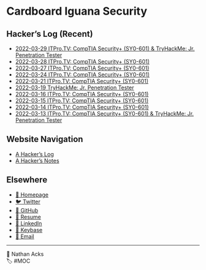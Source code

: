 # Cardboard Iguana Security

## Hacker’s Log (Recent)

* [2022-03-29 ITPro.TV: CompTIA Security+ (SY0-601) & TryHackMe: Jr. Penetration Tester](log/2022-03-29-itprotv-comptia-security-plus-and-tryhackme-jr-penetration-tester.md)
* [2022-03-28 ITPro.TV: CompTIA Security+ (SY0-601)](log/2022-03-28-itprotv-comptia-security-plus.md)
* [2022-03-27 ITPro.TV: CompTIA Security+ (SY0-601)](log/2022-03-27-itprotv-comptia-security-plus.md)
* [2022-03-24 ITPro.TV: CompTIA Security+ (SY0-601)](log/2022-03-24-itprotv-comptia-security-plus.md)
* [2022-03-21 ITPro.TV: CompTIA Security+ (SY0-601)](log/2022-03-21-itprotv-comptia-security-plus.md)
* [2022-03-19 TryHackMe: Jr. Penetration Tester](log/2022-03-19-tryhackme-jr-penetration-tester.md)
* [2022-03-16 ITPro.TV: CompTIA Security+ (SY0-601)](log/2022-03-16-itprotv-comptia-security-plus.md)
* [2022-03-15 ITPro.TV: CompTIA Security+ (SY0-601)](log/2022-03-15-itprotv-comptia-security-plus.md)
* [2022-03-14 ITPro.TV: CompTIA Security+ (SY0-601)](log/2022-03-14-itprotv-comptia-security-plus.md)
* [2022-03-13 ITPro.TV: CompTIA Security+ (SY0-601) & TryHackMe: Jr. Penetration Tester](log/2022-03-13-itprotv-comptia-security-plus-and-tryhackme-jr-penetration-tester.md)

## Website Navigation

* [A Hacker’s Log](log.md)
* [A Hacker’s Notes](notes.md)

## Elsewhere

* [<span aria-hidden="true">🌱</span> Homepage](https://necopinus.xyz)
* [<span aria-hidden="true">🐦</span> Twitter](https://twitter.com/necopinus)
* [<span aria-hidden="true">🐙</span> GitHub](https://github.com/necopinus)
* [<span aria-hidden="true">📄</span> Resume](https://registry.jsonresume.org/necopinus)
* [<span aria-hidden="true">🌃</span> LinkedIn](https://www.linkedin.com/in/necopinus/)
* [<span aria-hidden="true">🔏</span> Keybase](https://keybase.io/necopinus)
* [<span aria-hidden="true">📧</span> Email](mailto:nathan.acks@cardboard-iguana.com)

- - - -

<span aria-hidden="true">👤</span> Nathan Acks  
<span aria-hidden="true">🏷️</span> #MOC
